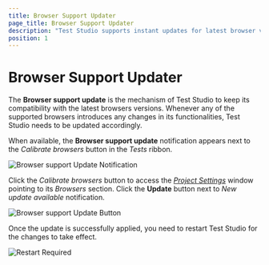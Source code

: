 ```yaml
---
title: Browser Support Updater
page_title: Browser Support Updater
description: "Test Studio supports instant updates for latest browser versions. Update Test Studio compatibility with latest browsers structure, dialogs, behavior, etc."
position: 1
---
```

# Browser Support Updater

The __Browser support update__  is the mechanism of Test Studio to keep its compatibility with the latest browsers versions. Whenever any of the supported browsers introduces any changes in its functionalities, Test Studio needs to be updated accordingly.

When available, the __Browser support update__ notification appears next to the _Calibrate browsers_ button in the _Tests_ ribbon.

![Browser support Update Notification][1]

Click the _Calibrate browsers_ button to access the <a href="/features/project-settings/overview" target="_blank">_Project Settings_</a> window pointing to its _Browsers_ section. Click the __Update__ button next to _New update available_ notification.

![Browser support Update Button][2]

Once the update is successfully applied, you need to restart Test Studio for the changes to take effect.

![Restart Required][3]

[1]: /img/features/dialogs-and-popups/dialog-handler-updater/fig1.png
[2]: /img/features/dialogs-and-popups/dialog-handler-updater/fig2.png
[3]: /img/features/dialogs-and-popups/dialog-handler-updater/fig3.png
